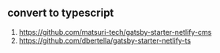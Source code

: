 ## convert to typescript

1. https://github.com/matsuri-tech/gatsby-starter-netlify-cms
2. https://github.com/dbertella/gatsby-starter-netlify-ts
